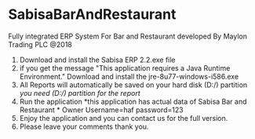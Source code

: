 # SabisaBarAndRestaurant
Fully integrated ERP System  For Bar and Restaurant developed By Maylon Trading PLC @2018
1. Download and install the Sabisa ERP 2.2.exe file
2. if you get the message "This application requires a Java Runtime  Environment." Download and install the jre-8u77-windows-i586.exe
3. All Reports will automatically be saved on your hard disk (D:/) partition  *you need (D:/) partition  for the report*
4. Run the application    *this application has actual data of Sabisa Bar and Restaurant *
     Owner Username=haf
            password=123
5. Enjoy the application and you can contact us for the full version.
6. Please leave your comments thank you.
